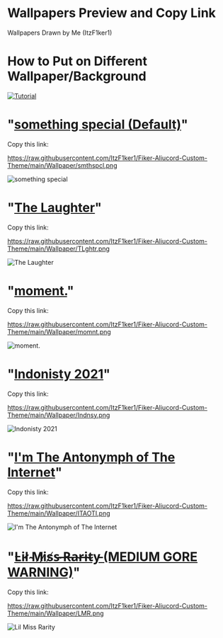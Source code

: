 # Wallpapers Preview and Copy Link
Wallpapers Drawn by Me (ItzF1ker1)

# How to Put on Different Wallpaper/Background
[![Tutorial](https://raw.githubusercontent.com/ItzF1ker1/Fiker-Aliucord-Custom-Theme/main/Wallpaper/ThumnailTutorial.png)](https://youtu.be/BkfUpYTJ5kc)

# "[something special (Default)](https://raw.githubusercontent.com/ItzF1ker1/Fiker-Aliucord-Custom-Theme/main/Wallpaper/smthspcl.png)"
Copy this link:

https://raw.githubusercontent.com/ItzF1ker1/Fiker-Aliucord-Custom-Theme/main/Wallpaper/smthspcl.png

![something special](https://raw.githubusercontent.com/ItzF1ker1/Fiker-Aliucord-Custom-Theme/main/Wallpaper/smthspcl.png)

# "[The Laughter](https://raw.githubusercontent.com/ItzF1ker1/Fiker-Aliucord-Custom-Theme/main/Wallpaper/TLghtr.png)"
Copy this link:

https://raw.githubusercontent.com/ItzF1ker1/Fiker-Aliucord-Custom-Theme/main/Wallpaper/TLghtr.png

![The Laughter](https://raw.githubusercontent.com/ItzF1ker1/Fiker-Aliucord-Custom-Theme/main/Wallpaper/TLghtr.png)

# "[moment.](https://raw.githubusercontent.com/ItzF1ker1/Fiker-Aliucord-Custom-Theme/main/Wallpaper/momnt.png)"
Copy this link:

https://raw.githubusercontent.com/ItzF1ker1/Fiker-Aliucord-Custom-Theme/main/Wallpaper/momnt.png

![moment.](https://raw.githubusercontent.com/ItzF1ker1/Fiker-Aliucord-Custom-Theme/main/Wallpaper/momnt.png)

# "[Indonisty 2021](https://raw.githubusercontent.com/ItzF1ker1/Fiker-Aliucord-Custom-Theme/main/Wallpaper/Indnsy.png)"
Copy this link:

https://raw.githubusercontent.com/ItzF1ker1/Fiker-Aliucord-Custom-Theme/main/Wallpaper/Indnsy.png

![Indonisty 2021](https://raw.githubusercontent.com/ItzF1ker1/Fiker-Aliucord-Custom-Theme/main/Wallpaper/Indnsy.png)

# "[I'm The Antonymph of The Internet](https://raw.githubusercontent.com/ItzF1ker1/Fiker-Aliucord-Custom-Theme/main/Wallpaper/ITAOTI.png)"
Copy this link:

https://raw.githubusercontent.com/ItzF1ker1/Fiker-Aliucord-Custom-Theme/main/Wallpaper/ITAOTI.png

![I'm The Antonymph of The Internet](https://raw.githubusercontent.com/ItzF1ker1/Fiker-Aliucord-Custom-Theme/main/Wallpaper/ITAOTI.png)

# "[L̵i̴l̸ ̴M̸i̷s̸s̴ ̶R̵a̴r̶i̵t̴y̵ (MEDIUM GORE WARNING)](https://raw.githubusercontent.com/ItzF1ker1/Fiker-Aliucord-Custom-Theme/main/Wallpaper/LMR.png)"
Copy this link:

https://raw.githubusercontent.com/ItzF1ker1/Fiker-Aliucord-Custom-Theme/main/Wallpaper/LMR.png

![Lil Miss Rarity](https://raw.githubusercontent.com/ItzF1ker1/Fiker-Aliucord-Custom-Theme/main/Wallpaper/LMR.png)

